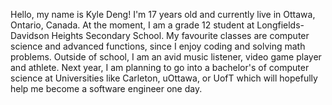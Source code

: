 Hello, my name is Kyle Deng! I'm 17 years old and currently live in Ottawa, Ontario, Canada. At the moment, I am a grade 12 student at Longfields-Davidson Heights Secondary School. My favourite classes are computer science and advanced functions, since I enjoy coding and solving math problems. Outside of school, I am an avid music listener, video game player and athlete. Next year, I am planning to go into a bachelor's of computer science at Universities like Carleton, uOttawa, or UofT which will hopefully help me become a software engineer one day. 
